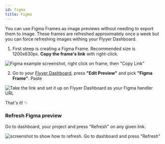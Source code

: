 ```yaml
---
id: figma
title: Figma
---
```


You can use Figma Frames as image previews without needing to export them to image. These frames are refreshed approximately once a week but you can force refreshing images withing your Flyyer Dashboard.

1. First steep is creating a Figma Frame. Recommended size is 1200x630px. **Copy the frame's link** with right-click.

![Figma example screenshot, right click on frame, then "Copy Link"](/img/guides/figma.png)

2. Go to your [Flyyer Dashboard](https://www.flyyer.io/dashboard/_/projects/_), press **"Edit Preview"** and pick **"Figma Frame"**. Paste

![Take the link and set it up on Flyyer Dashboard as your Figma handler URL](/img/guides/figma-dashboard.png)

That's it! ✨

### Refresh Figma preview

Go to dashboard, your project and press "Refresh" on any given link.

![screenshot to show how to refresh. Go to dashboard and press "Refresh"](/img/guides/figma-refresh.png)
